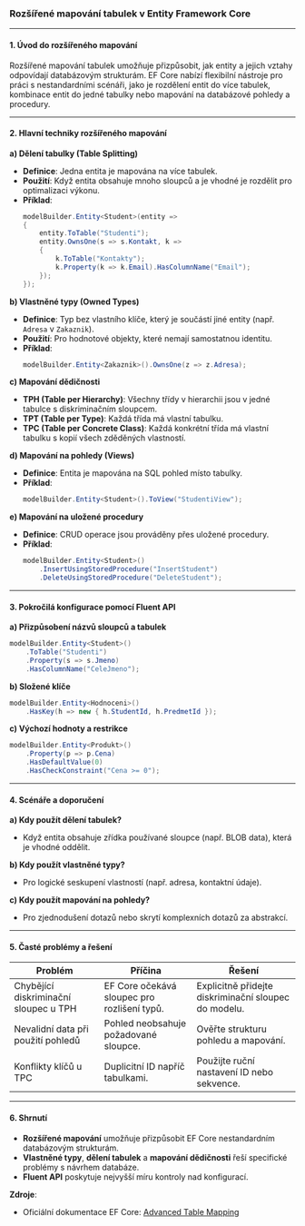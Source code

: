
### Rozšířené mapování tabulek v Entity Framework Core

---

#### **1. Úvod do rozšířeného mapování**  

Rozšířené mapování tabulek umožňuje přizpůsobit, jak entity a jejich vztahy odpovídají databázovým strukturám. EF Core nabízí flexibilní nástroje pro práci s nestandardními scénáři, jako je rozdělení entit do více tabulek, kombinace entit do jedné tabulky nebo mapování na databázové pohledy a procedury.

---

#### **2. Hlavní techniky rozšířeného mapování**  

**a) Dělení tabulky (Table Splitting)**  
- **Definice**: Jedna entita je mapována na více tabulek.  
- **Použití**: Když entita obsahuje mnoho sloupců a je vhodné je rozdělit pro optimalizaci výkonu.  
- **Příklad**:  
  ```csharp  
  modelBuilder.Entity<Student>(entity =>  
  {  
      entity.ToTable("Studenti");  
      entity.OwnsOne(s => s.Kontakt, k =>  
      {  
          k.ToTable("Kontakty");  
          k.Property(k => k.Email).HasColumnName("Email");  
      });  
  });  
  ```  

**b) Vlastněné typy (Owned Types)**  
- **Definice**: Typ bez vlastního klíče, který je součástí jiné entity (např. `Adresa` v `Zakaznik`).  
- **Použití**: Pro hodnotové objekty, které nemají samostatnou identitu.  
- **Příklad**:  
  ```csharp  
  modelBuilder.Entity<Zakaznik>().OwnsOne(z => z.Adresa);  
  ```  

**c) Mapování dědičnosti**  
- **TPH (Table per Hierarchy)**: Všechny třídy v hierarchii jsou v jedné tabulce s diskriminačním sloupcem.  
- **TPT (Table per Type)**: Každá třída má vlastní tabulku.  
- **TPC (Table per Concrete Class)**: Každá konkrétní třída má vlastní tabulku s kopií všech zděděných vlastností.  

**d) Mapování na pohledy (Views)**  
- **Definice**: Entita je mapována na SQL pohled místo tabulky.  
- **Příklad**:  
  ```csharp  
  modelBuilder.Entity<Student>().ToView("StudentiView");  
  ```  

**e) Mapování na uložené procedury**  
- **Definice**: CRUD operace jsou prováděny přes uložené procedury.  
- **Příklad**:  
  ```csharp  
  modelBuilder.Entity<Student>()  
      .InsertUsingStoredProcedure("InsertStudent")  
      .DeleteUsingStoredProcedure("DeleteStudent");  
  ```  

---

#### **3. Pokročilá konfigurace pomocí Fluent API**  

**a) Přizpůsobení názvů sloupců a tabulek**  
```csharp  
modelBuilder.Entity<Student>()  
    .ToTable("Studenti")  
    .Property(s => s.Jmeno)  
    .HasColumnName("CeleJmeno");  
```  

**b) Složené klíče**  
```csharp  
modelBuilder.Entity<Hodnoceni>()  
    .HasKey(h => new { h.StudentId, h.PredmetId });  
```  

**c) Výchozí hodnoty a restrikce**  
```csharp  
modelBuilder.Entity<Produkt>()  
    .Property(p => p.Cena)  
    .HasDefaultValue(0)  
    .HasCheckConstraint("Cena >= 0");  
```  

---

#### **4. Scénáře a doporučení**  

**a) Kdy použít dělení tabulek?**  
- Když entita obsahuje zřídka používané sloupce (např. BLOB data), která je vhodné oddělit.  

**b) Kdy použít vlastněné typy?**  
- Pro logické seskupení vlastností (např. adresa, kontaktní údaje).  

**c) Kdy použít mapování na pohledy?**  
- Pro zjednodušení dotazů nebo skrytí komplexních dotazů za abstrakcí.  

---

#### **5. Časté problémy a řešení**  

| **Problém** | **Příčina** | **Řešení** |  
|-------------|-------------|------------|  
| Chybějící diskriminační sloupec u TPH | EF Core očekává sloupec pro rozlišení typů. | Explicitně přidejte diskriminační sloupec do modelu. |  
| Nevalidní data při použití pohledů | Pohled neobsahuje požadované sloupce. | Ověřte strukturu pohledu a mapování. |  
| Konflikty klíčů u TPC | Duplicitní ID napříč tabulkami. | Použijte ruční nastavení ID nebo sekvence. |  

---

#### **6. Shrnutí**  

- **Rozšířené mapování** umožňuje přizpůsobit EF Core nestandardním databázovým strukturám.  
- **Vlastněné typy**, **dělení tabulek** a **mapování dědičnosti** řeší specifické problémy s návrhem databáze.  
- **Fluent API** poskytuje nejvyšší míru kontroly nad konfigurací.  

**Zdroje**:  
- Oficiální dokumentace EF Core: [Advanced Table Mapping](https://learn.microsoft.com/en-us/ef/core/modeling/table-splitting)  
